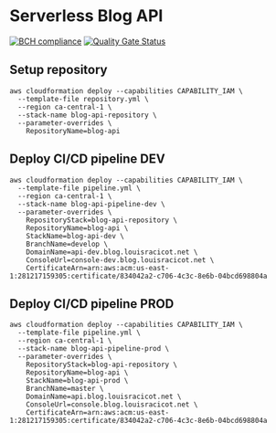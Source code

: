 # Serverless Blog API
[![BCH compliance](https://bettercodehub.com/edge/badge/lracicot/serverless-blog-api?branch=master)](https://bettercodehub.com/) [![Quality Gate Status](https://sonarcloud.io/api/project_badges/measure?project=lracicot_serverless-blog-api&metric=alert_status)](https://sonarcloud.io/dashboard?id=lracicot_serverless-blog-api)

## Setup repository

```
aws cloudformation deploy --capabilities CAPABILITY_IAM \
  --template-file repository.yml \
  --region ca-central-1 \
  --stack-name blog-api-repository \
  --parameter-overrides \
    RepositoryName=blog-api
```

## Deploy CI/CD pipeline DEV

```
aws cloudformation deploy --capabilities CAPABILITY_IAM \
  --template-file pipeline.yml \
  --region ca-central-1 \
  --stack-name blog-api-pipeline-dev \
  --parameter-overrides \
    RepositoryStack=blog-api-repository \
    RepositoryName=blog-api \
    StackName=blog-api-dev \
    BranchName=develop \
    DomainName=api-dev.blog.louisracicot.net \
    ConsoleUrl=console-dev.blog.louisracicot.net \
    CertificateArn=arn:aws:acm:us-east-1:281217159305:certificate/834042a2-c706-4c3c-8e6b-04bcd698804a
```


## Deploy CI/CD pipeline PROD

```
aws cloudformation deploy --capabilities CAPABILITY_IAM \
  --template-file pipeline.yml \
  --region ca-central-1 \
  --stack-name blog-api-pipeline-prod \
  --parameter-overrides \
    RepositoryStack=blog-api-repository \
    RepositoryName=blog-api \
    StackName=blog-api-prod \
    BranchName=master \
    DomainName=api.blog.louisracicot.net \
    ConsoleUrl=console.blog.louisracicot.net \
    CertificateArn=arn:aws:acm:us-east-1:281217159305:certificate/834042a2-c706-4c3c-8e6b-04bcd698804a
```
